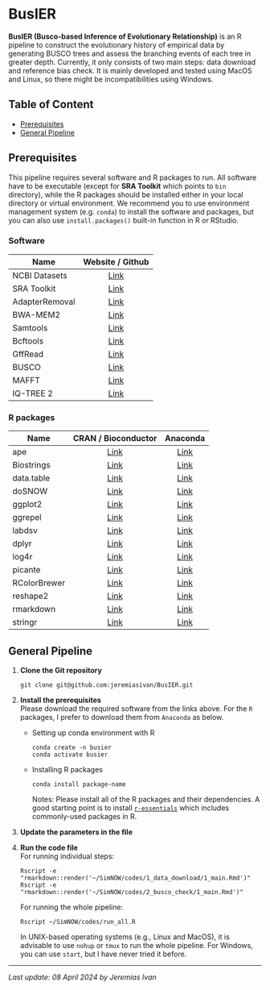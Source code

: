 # BusIER

**BusIER (Busco-based Inference of Evolutionary Relationship)** is an R pipeline to construct the evolutionary history of empirical data by generating BUSCO trees and assess the branching events of each tree in greater depth. Currently, it only consists of two main steps: data download and reference bias check. It is mainly developed and tested using MacOS and Linux, so there might be incompatibilities using Windows.

## Table of Content
- <a href="#prereqs">Prerequisites</a>
- <a href="#genpipe">General Pipeline</a>

## <a id="prereqs">Prerequisites</a>
This pipeline requires several software and R packages to run. All software have to be executable (except for **SRA Toolkit** which points to `bin` directory), while the R packages should be installed either in your local directory or virtual environment. We recommend you to use environment management system (e.g. `conda`) to install the software and packages, but you can also use `install.packages()` built-in function in R or RStudio.

### Software
| Name             | Website / Github                                                      |
| ---------------- |:---------------------------------------------------------------------:|
| NCBI Datasets    | <a href="https://github.com/ncbi/datasets">Link</a>                   |
| SRA Toolkit      | <a href="https://github.com/ncbi/sra-tools">Link</a>                  |
| AdapterRemoval   | <a href="https://adapterremoval.readthedocs.io/en/stable/#">Link</a>  |
| BWA-MEM2         | <a href="https://github.com/bwa-mem2/bwa-mem2">Link</a>               |
| Samtools         | <a href="https://github.com/samtools/samtools">Link</a>               |
| Bcftools         | <a href="https://github.com/samtools/bcftools">Link</a>               |
| GffRead          | <a href="https://github.com/gpertea/gffread">Link</a>                 |
| BUSCO            | <a href="https://busco.ezlab.org">Link</a>                            |
| MAFFT            | <a href="https://mafft.cbrc.jp/alignment/software/">Link</a>          |
| IQ-TREE 2        | <a href="http://www.iqtree.org">Link</a>                              |

### R packages
|    Name      |                                 CRAN / Bioconductor                                     |                                   Anaconda                               |
| ------------ |:---------------------------------------------------------------------------------------:|:------------------------------------------------------------------------:|
| ape          | <a href="https://cran.r-project.org/package=ape">Link</a>                               | <a href="https://anaconda.org/conda-forge/r-ape">Link</a>                |
| Biostrings   | <a href="https://www.bioconductor.org/packages//2.7/bioc/html/Biostrings.html">Link</a> | <a href="https://anaconda.org/bioconda/bioconductor-biostrings">Link</a> |
| data.table   | <a href="https://cran.r-project.org/package=data.table">Link</a>                        | <a href="https://anaconda.org/conda-forge/r-data.table">Link</a>         |
| doSNOW       | <a href="https://cran.r-project.org/package=doSNOW">Link</a>                            | <a href="https://anaconda.org/conda-forge/r-dosnow">Link</a>             |
| ggplot2      | <a href="https://cran.r-project.org/package=ggplot2">Link</a>                           | <a href="https://anaconda.org/conda-forge/r-ggplot2">Link</a>            |
| ggrepel      | <a href="https://cran.r-project.org/package=ggrepel">Link</a>                           | <a href="https://anaconda.org/conda-forge/r-ggrepel">Link</a>            |
| labdsv       | <a href="https://cran.r-project.org/package=labdsv">Link</a>                            | <a href="https://anaconda.org/conda-forge/r-labdsv">Link</a>             |
| dplyr        | <a href="https://cran.r-project.org/package=dplyr">Link</a>                             | <a href="https://anaconda.org/conda-forge/r-dplyr">Link</a>              |
| log4r        | <a href="https://cran.r-project.org/package=log4r">Link</a>                             | <a href="https://anaconda.org/conda-forge/r-log4r">Link</a>              |
| picante      | <a href="https://cran.r-project.org/package=picante">Link</a>                           | <a href="https://anaconda.org/conda-forge/r-picante">Link</a>            |
| RColorBrewer | <a href="https://cran.r-project.org/package=RColorBrewer">Link</a>                      | <a href="https://anaconda.org/conda-forge/r-rcolorbrewer">Link</a>       |
| reshape2     | <a href="https://cran.r-project.org/package=reshape2">Link</a>                          | <a href="https://anaconda.org/conda-forge/r-reshape2">Link</a>           |
| rmarkdown    | <a href="https://cran.r-project.org/package=rmarkdown">Link</a>                         | <a href="https://anaconda.org/conda-forge/r-rmarkdown">Link</a>          |
| stringr      | <a href="https://cran.r-project.org/package=stringr">Link</a>                           | <a href="https://anaconda.org/conda-forge/r-stringr">Link</a>            |

## <a id="genpipe">General Pipeline</a>
1. **Clone the Git repository** <br>
    ```
    git clone git@github.com:jeremiasivan/BusIER.git
    ```

2. **Install the prerequisites** <br>
    Please download the required software from the links above. For the `R` packages, I prefer to download them from `Anaconda` as below.

    - Setting up conda environment with R
        ```
        conda create -n busier
        conda activate busier
        ```
    -  Installing R packages
        ```
        conda install package-name
        ```
        Notes: Please install all of the R packages and their dependencies. A good starting point is to install <a href="https://anaconda.org/conda-forge/r-essentials">`r-essentials`</a> which includes commonly-used packages in R. 

3. **Update the parameters in the file** <br>

4. **Run the code file** <br>
    For running individual steps:
    ```
    Rscript -e "rmarkdown::render('~/SimNOW/codes/1_data_download/1_main.Rmd')"
    Rscript -e "rmarkdown::render('~/SimNOW/codes/2_busco_check/1_main.Rmd')"
    ```

    For running the whole pipeline:
    ```
    Rscript ~/SimNOW/codes/run_all.R
    ```

    In UNIX-based operating systems (e.g., Linux and MacOS), it is advisable to use `nohup` or `tmux` to run the whole pipeline. For Windows, you can use `start`, but I have never tried it before. 

---
*Last update: 08 April 2024 by Jeremias Ivan*